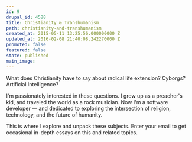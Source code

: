 ```yaml
---
id: 9
drupal_id: 4588
title: Christianity & Transhumanism
path: christianity-and-transhumanism
created_at: 2015-05-11 13:25:56.000000000 Z
updated_at: 2016-02-08 21:40:08.242270000 Z
promoted: false
featured: false
state: published
main_image: 
---
```

What does Christianity have to say about radical life extension? Cyborgs? Artificial Intelligence? 

I'm passionately interested in these questions. I grew up as a preacher's kid, and traveled the world as a rock musician. Now I'm a software developer — and dedicated to exploring the intersection of religion, technology, and the future of humanity.

This is where I explore and unpack these subjects. Enter your email to get occasional in-depth essays on this and related topics.
